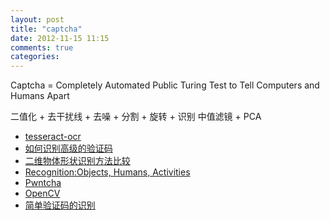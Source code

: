 ```yaml
---
layout: post
title: "captcha"
date: 2012-11-15 11:15
comments: true
categories: 
---
```


Captcha = Completely Automated Public Turing Test to Tell Computers and Humans Apart

二值化 + 去干扰线 + 去噪 + 分割 + 旋转 + 识别
中值滤镜 + PCA

* [tesseract-ocr](http://code.google.com/p/tesseract-ocr/)
* [如何识别高级的验证码](http://www.80vul.com/webzine_0x02/PSTZine_0x02_0x09.html)
* [二维物体形状识别方法比较](http://1.identify.sinaapp.com/?p=8)
* [Recognition:Objects, Humans, Activities](http://www.eecs.berkeley.edu/Research/Projects/CS/vision/shape/)
* [Pwntcha](http://caca.zoy.org/wiki/PWNtcha)
* [OpenCV](http://www.opencv.org.cn/opencvdoc/2.3.2/html/doc/tutorials/imgproc/table_of_content_imgproc/table_of_content_imgproc.html)
* [简单验证码的识别](http://blog.pluskid.org/wp-content/uploads/2010/01/captcha_src.zip)